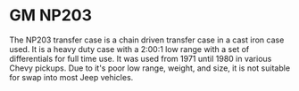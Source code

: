 # GM NP203

The NP203 transfer case is a chain driven transfer case in a cast iron case used. It is a heavy duty case with a 2:00:1 low range with a set of differentials for full time use. It was used from 1971 until 1980 in various Chevy pickups. Due to it\'s poor low range, weight, and size, it is not suitable for swap into most Jeep vehicles.
